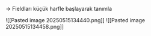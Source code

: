 -> Fieldları küçük harfle başlayarak tanımla


![[Pasted image 20250515134440.png]]
![[Pasted image 20250515134458.png]]